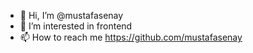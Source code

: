 - 👋 Hi, I’m @mustafasenay
- 👀 I’m interested in frontend
- 📫 How to reach me https://github.com/mustafasenay

<!---
mustafasenay/mustafasenay is a ✨ special ✨ repository because its `README.md` (this file) appears on your GitHub profile.
You can click the Preview link to take a look at your changes.
--->
